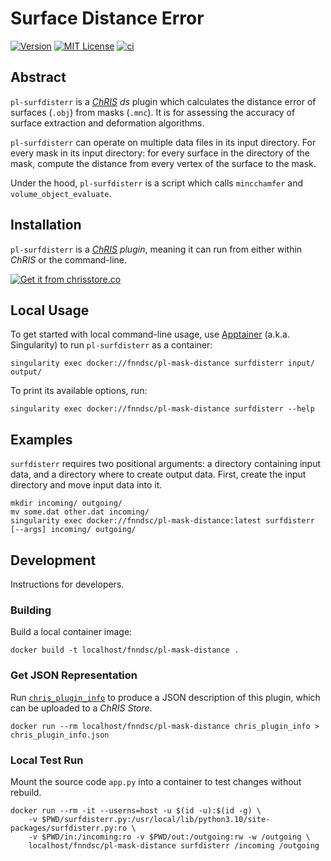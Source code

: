 # Surface Distance Error

[![Version](https://img.shields.io/docker/v/fnndsc/pl-surfdisterr?sort=semver)](https://hub.docker.com/r/fnndsc/pl-surfdisterr)
[![MIT License](https://img.shields.io/github/license/fnndsc/pl-surfdisterr)](https://github.com/FNNDSC/pl-surfdisterr/blob/main/LICENSE)
[![ci](https://github.com/FNNDSC/pl-surfdisterr/actions/workflows/ci.yml/badge.svg)](https://github.com/FNNDSC/pl-surfdisterr/actions/workflows/ci.yml)

## Abstract

`pl-surfdisterr` is a [_ChRIS_](https://chrisproject.org/)
_ds_ plugin which calculates the distance error of surfaces (`.obj`)
from masks (`.mnc`). It is for assessing the accuracy of surface
extraction and deformation algorithms.

`pl-surfdisterr` can operate on multiple data files in its
input directory. For every mask in its input directory:
for every surface in the directory of the mask, compute the
distance from every vertex of the surface to the mask.

Under the hood, `pl-surfdisterr` is a script which calls
`mincchamfer` and `volume_object_evaluate`.

## Installation

`pl-surfdisterr` is a _[ChRIS](https://chrisproject.org/) plugin_, meaning it can
run from either within _ChRIS_ or the command-line.

[![Get it from chrisstore.co](https://ipfs.babymri.org/ipfs/QmaQM9dUAYFjLVn3PpNTrpbKVavvSTxNLE5BocRCW1UoXG/light.png)](https://chrisstore.co/plugin/pl-surfdisterr)

## Local Usage

To get started with local command-line usage, use [Apptainer](https://apptainer.org/)
(a.k.a. Singularity) to run `pl-surfdisterr` as a container:

```shell
singularity exec docker://fnndsc/pl-mask-distance surfdisterr input/ output/
```

To print its available options, run:

```shell
singularity exec docker://fnndsc/pl-mask-distance surfdisterr --help
```

## Examples

`surfdisterr` requires two positional arguments: a directory containing
input data, and a directory where to create output data.
First, create the input directory and move input data into it.

```shell
mkdir incoming/ outgoing/
mv some.dat other.dat incoming/
singularity exec docker://fnndsc/pl-mask-distance:latest surfdisterr [--args] incoming/ outgoing/
```

## Development

Instructions for developers.

### Building

Build a local container image:

```shell
docker build -t localhost/fnndsc/pl-mask-distance .
```

### Get JSON Representation

Run [`chris_plugin_info`](https://github.com/FNNDSC/chris_plugin#usage)
to produce a JSON description of this plugin, which can be uploaded to a _ChRIS Store_.

```shell
docker run --rm localhost/fnndsc/pl-mask-distance chris_plugin_info > chris_plugin_info.json
```

### Local Test Run

Mount the source code `app.py` into a container to test changes without rebuild.

```shell
docker run --rm -it --userns=host -u $(id -u):$(id -g) \
    -v $PWD/surfdisterr.py:/usr/local/lib/python3.10/site-packages/surfdisterr.py:ro \
    -v $PWD/in:/incoming:ro -v $PWD/out:/outgoing:rw -w /outgoing \
    localhost/fnndsc/pl-mask-distance surfdisterr /incoming /outgoing
```
